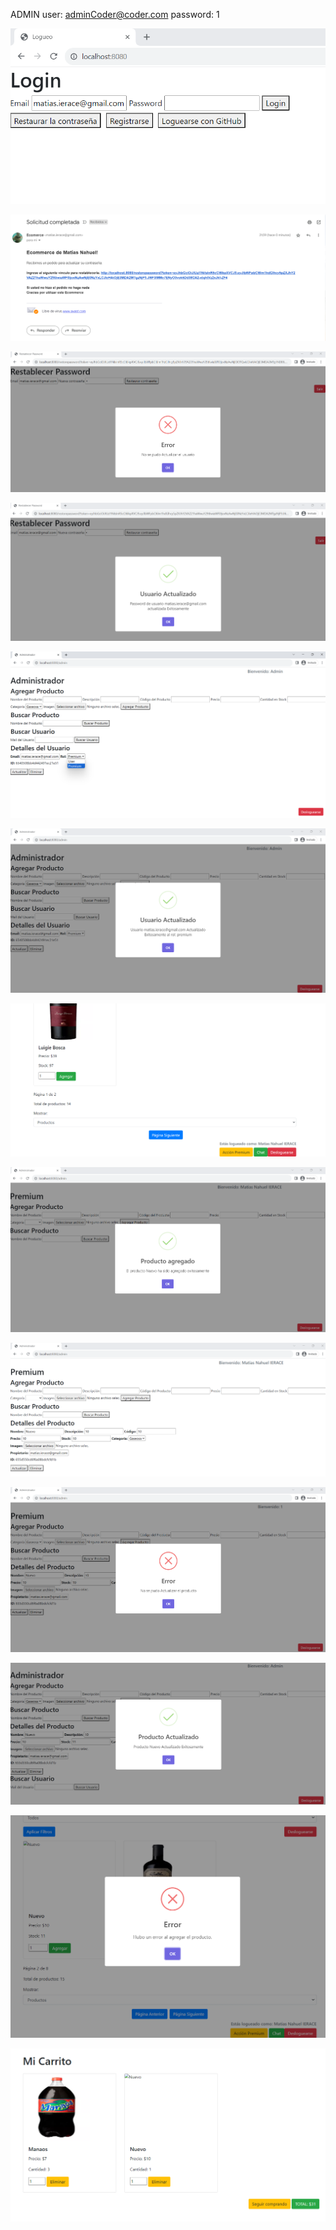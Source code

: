 ADMIN
user: adminCoder@coder.com 
password: 1

![boton restaurar contraseña](src/public/prints/1%20boton%20restaurar%20y%20envio%20mail.png)

![mail restauracion con token](src/public/prints/2%20mail%20cambio%20password.png)

![no puedo repetir ultima contraseña](src/public/prints/3%20no%20se%20puede%20repetir%20pass.png)

![password actualizado OK](src/public/prints/4%20pass%20actualizado%20ok.png)

![administrador cambia rol user/premium](src/public/prints/5%20admin%20puede%20cambiar%20rol%20a%20premium.png)

![usuario con nuevo rol](src/public/prints/6%20usuario%20actualizado.png)

![nuevos permisos para premium](src/public/prints/7%20premium%20con%20opcion%20extra.png)

![premium add producto](src/public/prints/8%20premium%20agrega%20productos.png)

![propietario del producto](src/public/prints/9%20propietario%20de%20producto.png)

![solo propietario o admin pueden actualizar/eliminar producto](src/public/prints/10%20no%20puedo%20actualizar%20sino%20soy%20propietario%20o%20admin.png)

![administrador con permisos full](src/public/prints/11%20admin%20actualiza%20o%20elimina%20cualquier%20producto.png)

![no se puede agregar productos propios al carrito propio](src/public/prints/12%20un%20owner%20no%20se%20puede%20agregar%20sus%20productos.png)

![se puede agregar productos de otro al carrito propio](src/public/prints/13%20un%20usuario%20puede%20agregar%20al%20carrito%20productos%20de%20otro%20propietario%20o%20admin.png)
